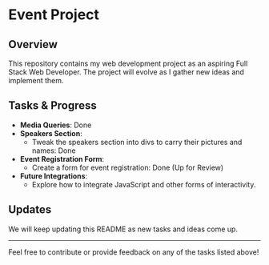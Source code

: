 <!-- Updated the Readme with everything you already wrote. -->
# Event Project

## Overview
This repository contains my web development project as an aspiring Full Stack Web Developer. The project will evolve as I gather new ideas and implement them.

## Tasks & Progress

- **Media Queries**: Done
- **Speakers Section**: 
  - Tweak the speakers section into divs to carry their pictures and names: Done
- **Event Registration Form**: 
  - Create a form for event registration: Done (Up for Review)
- **Future Integrations**: 
  - Explore how to integrate JavaScript and other forms of interactivity.

## Updates
We will keep updating this README as new tasks and ideas come up.

---

Feel free to contribute or provide feedback on any of the tasks listed above!